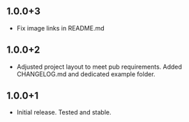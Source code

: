 ## 1.0.0+3

* Fix image links in README.md

## 1.0.0+2

* Adjusted project layout to meet pub requirements. Added CHANGELOG.md and dedicated example folder.

## 1.0.0+1

* Initial release. Tested and stable.